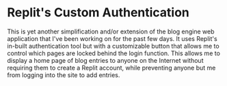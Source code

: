 # Replit's Custom Authentication

This is yet another simplification and/or extension of the blog engine web application that I've been working on for the past few days. It uses Replit's in-built authentication tool but with a customizable button that allows me to control which pages are locked behind the login function. This allows me to display a home page of blog entries to anyone on the Internet without requiring them to create a Replit account, while preventing anyone but me from logging into the site to add entries.